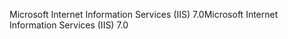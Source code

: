 <span data-ttu-id="6c903-101">Microsoft Internet Information Services (IIS) 7.0</span><span class="sxs-lookup"><span data-stu-id="6c903-101">Microsoft Internet Information Services (IIS) 7.0</span></span>